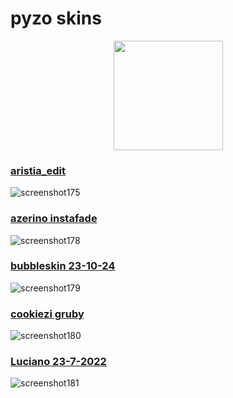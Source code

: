 # pyzo skins

 <p align="center">
 <a href="https://osu.ppy.sh/users/14245185">
 <img src="https://a.ppy.sh/14245185"
       width="175"
       height="175">
 </a>

### [aristia_edit](https://www.dropbox.com/scl/fi/memcw9fcjkvw5ct0hb6gq/Aristia-Edit.osk?rlkey=th5e4qjg8zpt7z4z3wprnx9fs&dl=0)
![screenshot175](https://github.com/minuetsu/kinokompania/assets/68155648/4cfe8a63-484d-40f2-b752-cdba4d165b0d)

### [azerino instafade](https://www.dropbox.com/scl/fi/zuvyawjp668h8x1xrn1s8/azerino-instafade.osk?rlkey=wyzq8tx4wvd657hn25dkup71w&dl=0)
![screenshot178](https://github.com/minuetsu/kinokompania/assets/68155648/bacbc158-e685-4ffb-a1f6-e36668df0d0b)

### [bubbleskin 23-10-24](https://www.dropbox.com/scl/fi/edssfuo14nj9uysh8672b/BubbleSkin23-10-24.osk?rlkey=f8bg5490jtd3ddkh3q814h07y&dl=0)
![screenshot179](https://github.com/minuetsu/kinokompania/assets/68155648/36a3cf75-d6c8-4252-b46e-f023e4059b88)

### [cookiezi gruby](https://www.dropbox.com/scl/fi/779zq401edmbiki67j1yb/cookiezi-gruby.osk?rlkey=6wmswx45g1l2gudu2gnrbd3p3&dl=0)
![screenshot180](https://github.com/minuetsu/kinokompania/assets/68155648/f6411e63-ae6c-4868-9dc0-4c61098e2106)

### [Luciano 23-7-2022](https://www.dropbox.com/scl/fi/ghv4hv5fbyzfdw1pzexfr/Luciano-23-7-2022.osk?rlkey=bohjeuxe5i8fkvk1mwmm771y8&dl=0)
![screenshot181](https://github.com/minuetsu/kinokompania/assets/68155648/b9476e58-69f9-45d4-b88e-e0b39b71c409)

 </p>
